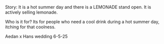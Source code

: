 Story: It is a hot summer day and there is a LEMONADE stand open. It is actively selling lemonade. 

Who is it for? Its for people who need a cool drink during a hot summer day, itching for that coolness.








Aedan x Hans wedding 6-5-25
